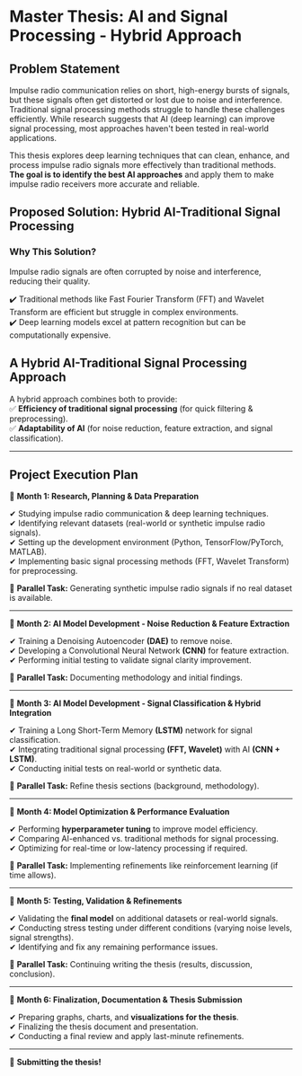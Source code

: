 # Master Thesis: AI and Signal Processing - Hybrid Approach

## Problem Statement

Impulse radio communication relies on short, high-energy bursts of signals, but these signals often get distorted or lost due to noise and interference. Traditional signal processing methods struggle to handle these challenges efficiently. While research suggests that AI (deep learning) can improve signal processing, most approaches haven't been tested in real-world applications.

This thesis explores deep learning techniques that can clean, enhance, and process impulse radio signals more effectively than traditional methods. **The goal is to identify the best AI approaches** and apply them to make impulse radio receivers more accurate and reliable.

## Proposed Solution: Hybrid AI-Traditional Signal Processing  

### Why This Solution?  
Impulse radio signals are often corrupted by noise and interference, reducing their quality.  

✔️ Traditional methods like Fast Fourier Transform (FFT) and Wavelet Transform are efficient but struggle in complex environments.  
✔️ Deep learning models excel at pattern recognition but can be computationally expensive.  


## A Hybrid AI-Traditional Signal Processing Approach

A hybrid approach combines both to provide:  
✅ **Efficiency of traditional signal processing** (for quick filtering & preprocessing).  
✅ **Adaptability of AI** (for noise reduction, feature extraction, and signal classification).  

---

## **Project Execution Plan**

📌 **Month 1: Research, Planning & Data Preparation**  

✔ Studying impulse radio communication & deep learning techniques.  
✔ Identifying relevant datasets (real-world or synthetic impulse radio signals).  
✔ Setting up the development environment (Python, TensorFlow/PyTorch, MATLAB).  
✔ Implementing basic signal processing methods (FFT, Wavelet Transform) for preprocessing.  

🔄 **Parallel Task:** Generating synthetic impulse radio signals if no real dataset is available.  

---

📌 **Month 2: AI Model Development - Noise Reduction & Feature Extraction**

✔ Training a Denoising Autoencoder **(DAE)** to remove noise.  
✔ Developing a Convolutional Neural Network **(CNN)** for feature extraction.  
✔ Performing initial testing to validate signal clarity improvement.  

🔄 **Parallel Task:** Documenting methodology and initial findings.  

---

📌 **Month 3: AI Model Development - Signal Classification & Hybrid Integration**

✔ Training a Long Short-Term Memory **(LSTM)** network for signal classification.  
✔ Integrating traditional signal processing **(FFT, Wavelet)** with AI **(CNN + LSTM)**.  
✔ Conducting initial tests on real-world or synthetic data.

🔄 **Parallel Task:** Refine thesis sections (background, methodology).  

---

📌 **Month 4: Model Optimization & Performance Evaluation**

✔ Performing **hyperparameter tuning** to improve model efficiency.  
✔ Comparing AI-enhanced vs. traditional methods for signal processing.  
✔ Optimizing for real-time or low-latency processing if required.  

🔄 **Parallel Task:** Implementing refinements like reinforcement learning (if time allows).  

---

📌 **Month 5: Testing, Validation & Refinements**

✔ Validating the **final model** on additional datasets or real-world signals.  
✔ Conducting stress testing under different conditions (varying noise levels, signal strengths).  
✔ Identifying and fix any remaining performance issues.  

🔄 **Parallel Task:** Continuing writing the thesis (results, discussion, conclusion).

---

📌 **Month 6: Finalization, Documentation & Thesis Submission**

✔ Preparing graphs, charts, and **visualizations for the thesis**.  
✔ Finalizing the thesis document and presentation.  
✔ Conducting a final review and apply last-minute refinements.  

---

 🎉 **Submitting the thesis!**

